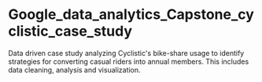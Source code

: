 # Google_data_analytics_Capstone_cyclistic_case_study
Data driven case study analyzing Cyclistic's bike-share usage to identify strategies for converting casual riders into annual members. This includes data cleaning, analysis and visualization.
